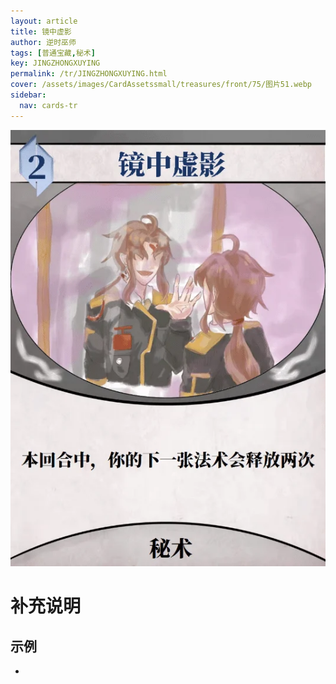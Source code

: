 ```yaml
---
layout: article
title: 镜中虚影
author: 逆时巫师
tags: [普通宝藏,秘术]
key: JINGZHONGXUYING
permalink: /tr/JINGZHONGXUYING.html
cover: /assets/images/CardAssetssmall/treasures/front/75/图片51.webp
sidebar:
  nav: cards-tr
---
```

![](/assets/images/CardAssets/treasures/front/75/图片51.webp)

# 补充说明



## 示例
* 